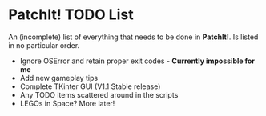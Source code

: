 PatchIt! TODO List
==================

An (incomplete) list of everything that needs to be done in **PatchIt!**. Is listed in no particular order.

* Ignore OSError and retain proper exit codes - **Currently impossible for me**
* Add new gameplay tips
* Complete TKinter GUI (V1.1 Stable release)
* Any TODO items scattered around in the scripts
* LEGOs in Space? More later!
